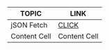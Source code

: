 TOPIC  | LINK
------------- | -------------
jSON Fetch  | [CLICK](https://github.com/subhranshuchoudhury/jsNotes/blob/main/script_17.js)
Content Cell  | Content Cell

